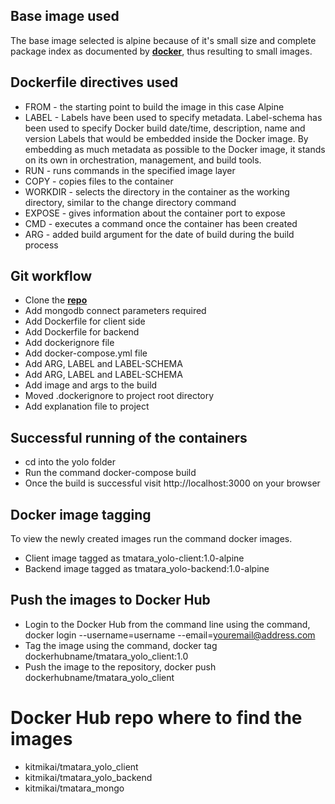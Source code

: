 ## Base image used

The base image selected is alpine because of it's small size and complete package index as documented by [**docker**](https://docs.docker.com/samples), thus resulting to small images.

## Dockerfile directives used

- FROM - the starting point to build the image in this case Alpine
- LABEL - Labels have been used to specify metadata. Label-schema has been used to
  specify Docker build date/time, description, name and version Labels that would be embedded inside the Docker image. By embedding as much metadata as possible to the Docker image, it stands on its own in orchestration, management, and build tools.
- RUN - runs commands in the specified image layer
- COPY - copies files to the container
- WORKDIR - selects the directory in the container as the working directory, similar to the change directory command
- EXPOSE - gives information about the container port to expose
- CMD - executes a command once the container has been created
- ARG - added build argument for the date of build during the build process

## Git workflow

- Clone the [**repo**](https://github.com/kitmikai/yolo)
- Add mongodb connect parameters required
- Add Dockerfile for client side
- Add Dockerfile for backend
- Add dockerignore file
- Add docker-compose.yml file
- Add ARG, LABEL and LABEL-SCHEMA
- Add ARG, LABEL and LABEL-SCHEMA
- Add image and args to the build
- Moved .dockerignore to project root directory
- Add explanation file to project

## Successful running of the containers

- cd into the yolo folder
- Run the command docker-compose build
- Once the build is successful visit http://localhost:3000 on your browser

## Docker image tagging

To view the newly created images run the command
docker images.
- Client image tagged as tmatara_yolo-client:1.0-alpine
- Backend image tagged as tmatara_yolo-backend:1.0-alpine

## Push the images to Docker Hub
- Login to the Docker Hub from the command line using the command, docker login --username=username --email=youremail@address.com
- Tag the image using the command, docker tag <imageid> dockerhubname/tmatara_yolo_client:1.0
- Push the image to the repository, docker push dockerhubname/tmatara_yolo_client

# Docker Hub repo where to find the images

- kitmikai/tmatara_yolo_client
- kitmikai/tmatara_yolo_backend
- kitmikai/tmatara_mongo
